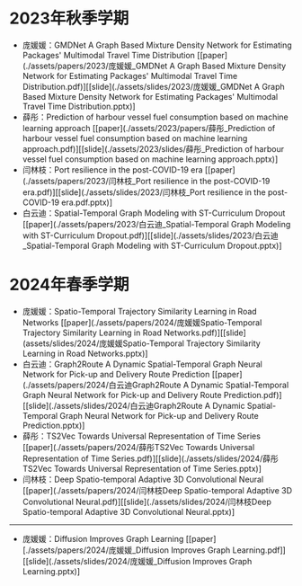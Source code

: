 # 2023年秋季学期
- 庞媛媛：GMDNet A Graph Based Mixture Density Network for Estimating Packages' Multimodal Travel Time Distribution [[paper](./assets/papers/2023/庞媛媛_GMDNet A Graph Based Mixture Density Network for Estimating Packages' Multimodal Travel Time Distribution.pdf)][[slide](./assets/slides/2023/庞媛媛_GMDNet A Graph Based Mixture Density Network for Estimating Packages' Multimodal Travel Time Distribution.pptx)]
- 薛彤：Prediction of harbour vessel fuel consumption based on machine learning approach [[paper](./assets/2023/papers/薛彤_Prediction of harbour vessel fuel consumption based on machine learning approach.pdf)][[slide](./assets/2023/slides/薛彤_Prediction of harbour vessel fuel consumption based on machine learning approach.pptx)]
- 闫林枝：Port resilience in the post-COVID-19 era [[paper](./assets/papers/2023/闫林枝_Port resilience in the post-COVID-19 era.pdf)][[slide](./assets/slides/2023/闫林枝_Port resilience in the post-COVID-19 era.pdf.pptx)]
- 白云迪：Spatial-Temporal Graph Modeling with ST-Curriculum Dropout [[paper](./assets/papers/2023/白云迪_Spatial-Temporal Graph Modeling with ST-Curriculum Dropout.pdf)][[slide](./assets/slides/2023/白云迪_Spatial-Temporal Graph Modeling with ST-Curriculum Dropout.pptx)]

# 2024年春季学期
- 庞媛媛：Spatio-Temporal Trajectory Similarity Learning in Road Networks [[paper](./assets/papers/2024/庞媛媛Spatio-Temporal Trajectory Similarity Learning in Road Networks.pdf)][[slide](assets/slides/2024/庞媛媛Spatio-Temporal Trajectory Similarity Learning in Road Networks.pptx)]
- 白云迪：Graph2Route A Dynamic Spatial-Temporal Graph Neural Network for Pick-up and Delivery Route Prediction [[paper](./assets/papers/2024/白云迪Graph2Route A Dynamic Spatial-Temporal Graph Neural Network for Pick-up and Delivery Route Prediction.pdf)][[slide](./assets/slides/2024/白云迪Graph2Route A Dynamic Spatial-Temporal Graph Neural Network for Pick-up and Delivery Route Prediction.pptx)]
- 薛彤：TS2Vec Towards Universal Representation of Time Series [[paper](./assets/papers/2024/薛彤TS2Vec Towards Universal Representation of Time Series.pdf)][[slide](./assets/slides/2024/薛彤TS2Vec Towards Universal Representation of Time Series.pptx)]
- 闫林枝：Deep Spatio-temporal Adaptive 3D Convolutional Neural [[paper](./assets/papers/2024/闫林枝Deep Spatio-temporal Adaptive 3D Convolutional Neural.pdf)][[slide](./assets/slides/2024/闫林枝Deep Spatio-temporal Adaptive 3D Convolutional Neural.pptx)]
---
- 庞媛媛：Diffusion Improves Graph Learning [[paper][./assets/papers/2024/庞媛媛_Diffusion Improves Graph Learning.pdf]][[slide](./assets/slides/2024/庞媛媛_Diffusion Improves Graph Learning.pptx)]